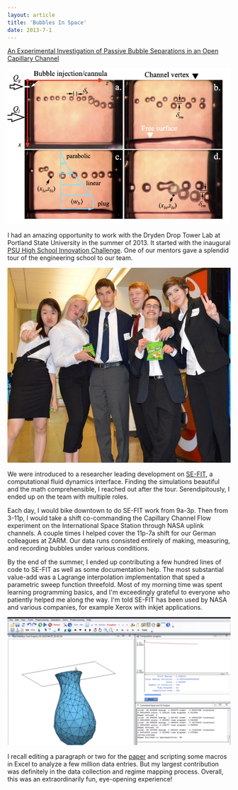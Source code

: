 ```yaml
---
layout: article
title: 'Bubbles In Space'
date: 2013-7-1
---
```


<a href="/img/papers/ccfeu2.pdf" target="_blank">An Experimental Investigation of Passive Bubble Separations in an Open Capillary Channel</a>

![Yay Bubbles][bubbles]

I had an amazing opportunity to work with the Dryden Drop Tower Lab at Portland State University in the summer of 2013. It started with the inaugural <a href="https://www.pdx.edu/cecs/psu-high-school-innovation-challenge" target="_blank">PSU High School Innovation Challenge</a>. One of our mentors gave a splendid tour of the engineering school to our team.

![The Dream Team][dreamteam]

We were introduced to a researcher leading development on <a href="https://www.se-fit.com/" target="_blank">SE-FIT</a>, a computational fluid dynamics interface. Finding the simulations beautiful and the math comprehensible, I reached out after the tour. Serendipitously, I ended up on the team with multiple roles.

Each day, I would bike downtown to do SE-FIT work from 9a-3p. Then from 3-11p, I would take a shift co-commanding the Capillary Channel Flow experiment on the International Space Station through NASA uplink channels. A couple times I helped cover the 11p-7a shift for our German colleagues at ZARM. Our data runs consisted entirely of making, measuring, and recording bubbles under various conditions.

By the end of the summer, I ended up contributing a few hundred lines of code to SE-FIT as well as some documentation help. The most substantial value-add was a Lagrange interpolation implementation that sped a parametric sweep function threefold. Most of my morning time was spent learning programming basics, and I'm exceedingly grateful to everyone who patiently helped me along the way. I'm told SE-FIT has been used by NASA and various companies, for example Xerox with inkjet applications.

![SEFIT unstable surface example][sefit]

I recall editing a paragraph or two for the <a href="/img/papers/ccfeu2.pdf" target="_blank">paper</a> and scripting some macros in Excel to analyze a few million data entries. But my largest contribution was definitely in the data collection and regime mapping process. Overall, this was an extraordinarily fun, eye-opening experience!


[dreamteam]: /img/archive/psu-innovation-challenge.jpg#L
[bubbles]: /img/papers/ccf-bubbles.png#L
[sefit]: /img/papers/sefit.png
